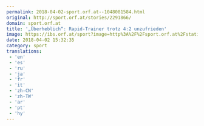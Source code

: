 ```yaml
---
permalink: 2018-04-02-sport.orf.at--1048081584.html
original: http://sport.orf.at/stories/2291866/
domain: sport.orf.at
title: '„Überheblich“: Rapid-Trainer trotz 4:2 unzufrieden'
image: https://ibs.orf.at/sport?image=http%3A%2F%2Fsport.orf.at%2Fstatic%2Fimages%2Fsite%2Fsport%2F20180414%2Ffus_bl_rapid_djuricin_pure_g.2436432.jpg
date: 2018-04-02 15:32:35
category: sport
translations: 
 - 'en'
 - 'es'
 - 'ru'
 - 'ja'
 - 'fr'
 - 'it'
 - 'zh-CN'
 - 'zh-TW'
 - 'ar'
 - 'pt'
 - 'hy'
---
```



